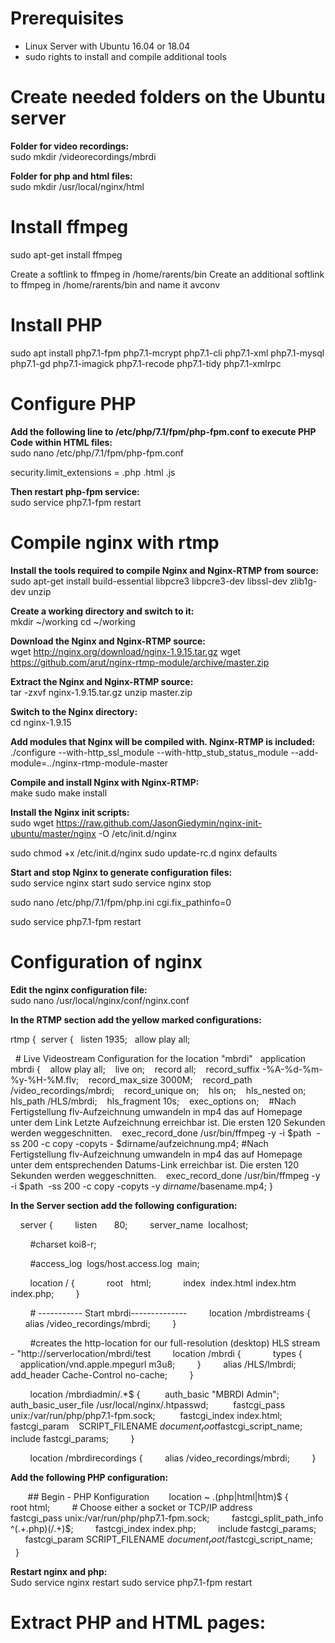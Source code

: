 # Prerequisites
- Linux Server with Ubuntu 16.04 or 18.04
- sudo rights to install and compile additional tools

# Create needed folders on the Ubuntu server
**Folder for video recordings:**  
sudo mkdir /videorecordings/mbrdi

**Folder for php and html files:**  
sudo mkdir /usr/local/nginx/html

# Install ffmpeg
sudo apt-get install ffmpeg

Create a softlink to ffmpeg in /home/rarents/bin
Create an additional softlink to ffmpeg in /home/rarents/bin and name it avconv

# Install PHP 
sudo apt install php7.1-fpm php7.1-mcrypt php7.1-cli php7.1-xml php7.1-mysql php7.1-gd php7.1-imagick php7.1-recode php7.1-tidy php7.1-xmlrpc

# Configure PHP
**Add the following line to /etc/php/7.1/fpm/php-fpm.conf to execute PHP Code within HTML files:**  
sudo nano /etc/php/7.1/fpm/php-fpm.conf 

security.limit_extensions = .php .html .js

**Then restart php-fpm service:**  
sudo service php7.1-fpm restart

# Compile nginx with rtmp 
**Install the tools required to compile Nginx and Nginx-RTMP from source:**  
sudo apt-get install build-essential libpcre3 libpcre3-dev libssl-dev zlib1g-dev unzip

**Create a working directory and switch to it:**  
mkdir ~/working
cd ~/working

**Download the Nginx and Nginx-RTMP source:**  
wget http://nginx.org/download/nginx-1.9.15.tar.gz
wget https://github.com/arut/nginx-rtmp-module/archive/master.zip

**Extract the Nginx and Nginx-RTMP source:**  
tar -zxvf nginx-1.9.15.tar.gz
unzip master.zip

**Switch to the Nginx directory:**  
cd nginx-1.9.15

**Add modules that Nginx will be compiled with. Nginx-RTMP is included:**  
./configure --with-http_ssl_module --with-http_stub_status_module --add-module=../nginx-rtmp-module-master

**Compile and install Nginx with Nginx-RTMP:**  
make
sudo make install

**Install the Nginx init scripts:**  
sudo wget https://raw.github.com/JasonGiedymin/nginx-init-ubuntu/master/nginx -O /etc/init.d/nginx

sudo chmod +x /etc/init.d/nginx
sudo update-rc.d nginx defaults

**Start and stop Nginx to generate configuration files:**  
sudo service nginx start
sudo service nginx stop

sudo nano /etc/php/7.1/fpm/php.ini
cgi.fix_pathinfo=0

sudo service php7.1-fpm restart

# Configuration of nginx
**Edit the nginx configuration file:**  
sudo nano /usr/local/nginx/conf/nginx.conf

**In the RTMP section add the yellow marked configurations:**  

rtmp {
 server {
  listen 1935;
  allow play all;

  # Live Videostream Configuration for the location "mbrdi"
  application mbrdi {
   allow play all;
   live on;
   record all;
   record_suffix -%A-%d-%m-%y-%H-%M.flv;
   record_max_size 3000M;
   record_path /video_recordings/mbrdi;
   record_unique on;
   hls on;
   hls_nested on;
   hls_path /HLS/mbrdi;
   hls_fragment 10s;
   exec_options on;
   #Nach Fertigstellung flv-Aufzeichnung umwandeln in mp4 das auf Homepage unter dem Link Letzte Aufzeichnung erreichbar ist. Die ersten 120 Sekunden werden weggeschnitten.
   exec_record_done /usr/bin/ffmpeg -y -i $path  -ss 200 -c copy -copyts - $dirname/aufzeichnung.mp4;
  #Nach Fertigstellung flv-Aufzeichnung umwandeln in mp4 das auf Homepage unter dem entsprechenden Datums-Link erreichbar ist. Die ersten 120 Sekunden werden weggeschnitten.
   exec_record_done /usr/bin/ffmpeg -y -i $path  -ss 200 -c copy -copyts -y $dirname/$basename.mp4;
}

**In the Server section add the following configuration:**  

    server {
        listen       80;
        server_name  localhost;

        #charset koi8-r;

        #access_log  logs/host.access.log  main;

        location / {
            root   html;
            index  index.html index.htm index.php;
        }

        # ----------- Start mbrdi--------------
        location /mbrdistreams {
            alias /video_recordings/mbrdi;
        }

        #creates the http-location for our full-resolution (desktop) HLS stream - "http://serverlocation/mbrdi/test
        location /mbrdi {
            types {
            application/vnd.apple.mpegurl m3u8;
        }
        alias /HLS/lmbrdi;
        add_header Cache-Control no-cache;
        }

        location /mbrdiadmin/.*$ {
         auth_basic "MBRDI Admin";
         auth_basic_user_file /usr/local/nginx/.htpasswd;
         fastcgi_pass unix:/var/run/php/php7.1-fpm.sock;
         fastcgi_index index.html;
         fastcgi_param    SCRIPT_FILENAME $document_root$fastcgi_script_name;
         include fastcgi_params;
        }

        location /mbrdirecordings {
        alias /video_recordings/mbrdi;
        }

**Add the following PHP configuration:**  

       ## Begin - PHP Konfiguration
       location ~ \.(php|html|htm)$ {
        root html;
        # Choose either a socket or TCP/IP address
        fastcgi_pass unix:/var/run/php/php7.1-fpm.sock;
        fastcgi_split_path_info ^(.+\.php)(/.+)$;
        fastcgi_index index.php;
        include fastcgi_params;
        fastcgi_param SCRIPT_FILENAME $document_root/$fastcgi_script_name;
      }

**Restart nginx and php:**  
Sudo service nginx restart
sudo service php7.1-fpm restart

# Extract PHP and HTML pages:
